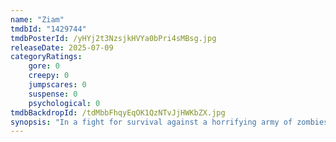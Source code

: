 ```yaml
---
name: "Ziam"
tmdbId: "1429744"
tmdbPosterId: /yHYj2t3NzsjkHVYa0bPri4sMBsg.jpg
releaseDate: 2025-07-09
categoryRatings:
    gore: 0
    creepy: 0
    jumpscares: 0
    suspense: 0
    psychological: 0
tmdbBackdropId: /tdMbbFhqyEqOK1QzNTvJjHWKbZX.jpg
synopsis: "In a fight for survival against a horrifying army of zombies, a former Muay Thai fighter must use skill, speed and grit to save his girlfriend."
---
```

